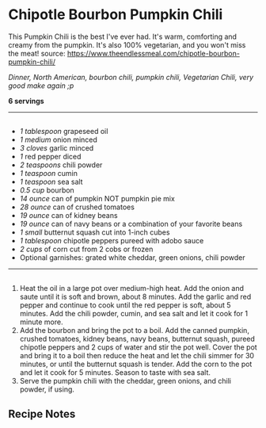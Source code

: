 # Chipotle Bourbon Pumpkin Chili


This Pumpkin Chili is the best I've ever had. It's warm, comforting and creamy from the pumpkin. It's also 100% vegetarian, and you won't miss the meat!
source: https://www.theendlessmeal.com/chipotle-bourbon-pumpkin-chili/

*Dinner, North American, bourbon chili, pumpkin chili, Vegetarian Chili, very good make again ;p*

**6 servings**

---

## 

- *1 tablespoon* grapeseed oil
- *1 medium* onion minced
- *3 cloves* garlic minced
- *1* red pepper diced
- *2 teaspoons* chili powder
- *1 teaspoon* cumin
- *1 teaspoon* sea salt
- *0.5 cup* bourbon
- *14 ounce* can of pumpkin NOT pumpkin pie mix
- *28 ounce* can of crushed tomatoes
- *19 ounce* can of kidney beans
- *19 ounce* can of navy beans or a combination of your favorite beans
- *1 small* butternut squash cut into 1-inch cubes
- *1 tablespoon* chipotle peppers pureed with adobo sauce
- *2 cups* of corn cut from 2 cobs or frozen
- Optional garnishes: grated white cheddar, green onions, chili powder

---

## 
1. Heat the oil in a large pot over medium-high heat. Add the onion and saute until it is soft and brown, about 8 minutes. Add the garlic and red pepper and continue to cook until the red pepper is soft, about 5 minutes. Add the chili powder, cumin, and sea salt and let it cook for 1 minute more.
2. Add the bourbon and bring the pot to a boil. Add the canned pumpkin, crushed tomatoes, kidney beans, navy beans, butternut squash, pureed chipotle peppers and 2 cups of water and stir the pot well. Cover the pot and bring it to a boil then reduce the heat and let the chili simmer for 30 minutes, or until the butternut squash is tender. Add the corn to the pot and let it cook for 5 minutes. Season to taste with sea salt.
3. Serve the pumpkin chili with the cheddar, green onions, and chili powder, if using.

## Recipe Notes



